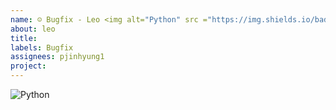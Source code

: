 ```yaml
---
name: ☺️ Bugfix - Leo <img alt="Python" src ="https://img.shields.io/badge/Python-3776AB.svg?&style=for-the-badge&logo=Python&logoColor=white"/>
about: leo
title: 
labels: Bugfix
assignees: pjinhyung1
project: 
---
```

<img alt="Python" src ="https://img.shields.io/badge/Python-3776AB.svg?&style=for-the-badge&logo=Python&logoColor=white"/>
